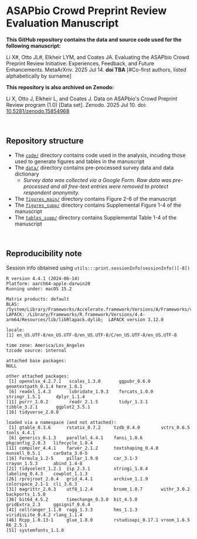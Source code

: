 # ASAPbio Crowd Preprint Review Evaluation Manuscript

**This GitHub repository contains the data and source code used for the following manuscript:**

Li X#, Otto JL#, Elkheir LYM, and Coates JA. Evaluating the ASAPbio Crowd Preprint Review Initiative: Experiences, Feedback, and Future Enhancements. MetaArXriv. 2025 Jul 14.  **doi TBA** [#Co-first authors, listed alphabetically by surname]

**This repository is also archived on Zenodo:**

Li X, Otto J, Elkheir L, and Coates J. Data on ASAPbio's Crowd Preprint Review program (1.0) [Data set]. Zenodo. 2025 Jul 10. doi: [10.5281/zenodo.15854968](https://doi.org/10.5281/zenodo.15854968)

<br/>

## Repository structure 

- The [`code/`](code/) directory contains code used in the analysis, incuding those used to generate figures and tables in the manuscript 
- The [`data/`](data/) directory contains pre-processed survey data and data dictionary
  - *Survey data was collected via a Google Form. Raw data was pre-processed and all free-text entries were removed to protect respondent anonymity.*
- The [`figures_main/`](figures_main/) directory contains Figure 2-6 of the manuscript
- The [`figures_supp/`](figures_supp/) directory contains Supplemental Figure 1-4 of the manuscript
- The [`tables_supp/`](tables_supp/) directory contains Supplemental Table 1-4 of the manuscript

<br/>

## Reproducibility note
Session info obtained using `utils:::print.sessionInfo(sessionInfo()[-8])`
```
R version 4.4.1 (2024-06-14)
Platform: aarch64-apple-darwin20
Running under: macOS 15.2

Matrix products: default
BLAS:   /System/Library/Frameworks/Accelerate.framework/Versions/A/Frameworks/vecLib.framework/Versions/A/libBLAS.dylib 
LAPACK: /Library/Frameworks/R.framework/Versions/4.4-arm64/Resources/lib/libRlapack.dylib;  LAPACK version 3.12.0

locale:
[1] en_US.UTF-8/en_US.UTF-8/en_US.UTF-8/C/en_US.UTF-8/en_US.UTF-8

time zone: America/Los_Angeles
tzcode source: internal

attached base packages:
NULL

other attached packages:
 [1] openxlsx_4.2.7.1   scales_1.3.0       ggpubr_0.6.0       geomtextpath_0.1.4 here_1.0.1        
 [6] readxl_1.4.3       lubridate_1.9.3    forcats_1.0.0      stringr_1.5.1      dplyr_1.1.4       
[11] purrr_1.0.2        readr_2.1.5        tidyr_1.3.1        tibble_3.2.1       ggplot2_3.5.1     
[16] tidyverse_2.0.0   

loaded via a namespace (and not attached):
 [1] gtable_0.3.6      rstatix_0.7.2     tzdb_0.4.0        vctrs_0.6.5       tools_4.4.1      
 [6] generics_0.1.3    parallel_4.4.1    fansi_1.0.6       pkgconfig_2.0.3   lifecycle_1.0.4  
[11] compiler_4.4.1    farver_2.1.2      textshaping_0.4.0 munsell_0.5.1     carData_3.0-5    
[16] Formula_1.2-5     pillar_1.9.0      car_3.1-3         crayon_1.5.3      abind_1.4-8      
[21] tidyselect_1.2.1  zip_2.3.1         stringi_1.8.4     labeling_0.4.3    cowplot_1.1.3    
[26] rprojroot_2.0.4   grid_4.4.1        archive_1.1.9     colorspace_2.1-1  cli_3.6.3        
[31] magrittr_2.0.3    utf8_1.2.4        broom_1.0.7       withr_3.0.2       backports_1.5.0  
[36] bit64_4.5.2       timechange_0.3.0  bit_4.5.0         gridExtra_2.3     ggsignif_0.6.4   
[41] cellranger_1.1.0  ragg_1.3.3        hms_1.1.3         viridisLite_0.4.2 rlang_1.1.4      
[46] Rcpp_1.0.13-1     glue_1.8.0        rstudioapi_0.17.1 vroom_1.6.5       R6_2.5.1         
[51] systemfonts_1.1.0
```
